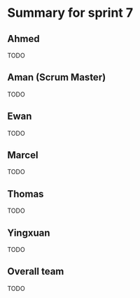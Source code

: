 # Summary for sprint 7

## Ahmed

TODO

## Aman (Scrum Master)

TODO

## Ewan 

TODO

## Marcel 

TODO

## Thomas

TODO

## Yingxuan

TODO

## Overall team

TODO
